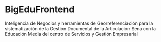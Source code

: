 # BigEduFrontend
Inteligencia de Negocios y herramientas de Georreferenciación para la sistematización de la Gestión Documental de la Articulación Sena con la Educación Media del centro de Servicios y Gestión Empresarial
